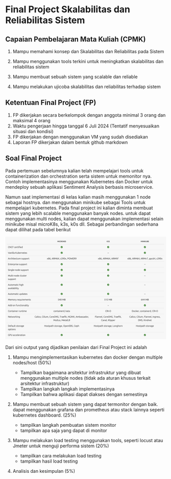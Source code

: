 # Final Project Skalabilitas dan Reliabilitas Sistem

## Capaian Pembelajaran Mata Kuliah (CPMK)

1. Mampu memahami konsep dan Skalabilitas dan Reliabilitas pada Sistem

2. Mampu menggunakan tools terkini untuk meningkatkan skalabilitas dan reliabilitas sistem

3. Mampu membuat sebuah sistem yang scalable dan reliable

4. Mampu melakukan ujicoba skalabilitas dan reliabilitas terhadap sistem

## Ketentuan Final Project (FP)

1. FP dikerjakan secara berkelompok dengan anggota minimal 3 orang dan maksimal 4 orang
2. Waktu pengerjaan hingga tanggal 6 Juli 2024 (Tentatif menyesuaikan situasi dan kondisi)
3. FP dikerjakan dengan menggunakan VM yang sudah disediakan
4. Laporan FP dikerjakan dalam bentuk github markdown

## Soal Final Project

Pada pertemuan sebelumnya kalian telah mempelajari tools untuk containerization dan orchestration serta sistem untuk memonitor nya. Contoh implementasinya menggunakan Kubernetes dan Docker untuk mendeploy sebuah aplikasi Sentiment Analysis berbasis microservice. 

Namun saat implementasi di kelas kalian masih menggunakan 1 node sebagai hostnya. dan menggunakan minikube sebagai Tools untuk mempelajari kubernetes. Pada final project ini kalian diminta membuat sistem yang lebih scalable menggunakan banyak nodes. untuk dapat menggunakan multi nodes, kalian dapat menggunakan implementasi selain minikube misal microK8s, k3s, k0s dll. Sebagai perbandingan sederhana dapat dilihat pada tabel berikut

![](comparison.png)

Dari sini output yang dijadikan penilaian dari Final Project ini adalah

1. Mampu mengimplementasikan kubernetes dan docker dengan multiple nodes/host (50%)
    - Tampilkan bagaimana arsitektur infrastruktur yang dibuat menggunakan multiple nodes (tidak ada aturan khusus terkait arsitektur infrastruktur) 
    - Tampilkan langkah langkah implementasinya
    - Tampilkan bahwa aplikasi dapat diakses dengan semestinya

2. Mampu membuat sebuah sistem yang dapat termonitor dengan baik. dapat menggunakan grafana dan prometheus atau stack lainnya seperti kubernetes dashboard. (25%)
    - tampilkan langkah pembuatan sistem monitor
    - tampilkan apa saja yang dapat di monitor

3. Mampu melakukan load testing menggunakan tools, seperti locust atau Jmeter untuk menguji performa sistem (20%)
    - tampilkan cara melakukan load testing
    - tampilkan hasil load testing

4. Analisis dan kesimpulan (5%)
